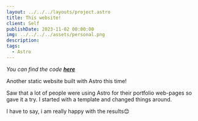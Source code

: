 ```yaml
---
layout: ../../../layouts/project.astro
title: This website!
client: Self
publishDate: 2023-11-02 00:00:00
img: ../../../../assets/personal.png
description:
tags:
  - Astro
---
```


_You can find the code [**here**](https://github.com/dtetradis/portfolio)_

Another static website built with Astro this time!

Saw that a lot of people were using Astro for their portfolio web-pages so gave it a try.
I started with a template and changed things around.

I have to say, i am really happy with the results😊
